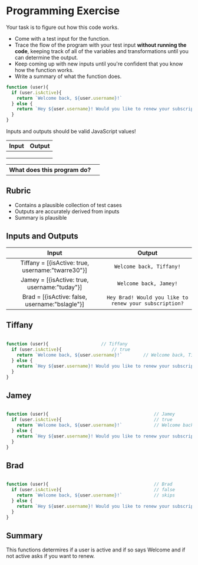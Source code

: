 # Programming Exercise

Your task is to figure out how this code works.

* Come with a test input for the function.
* Trace the flow of the program with your test input **without running the code**, keeping track of all of the variables and transformations until you can determine the output.
* Keep coming up with new inputs until you're confident that you know how the function works.
* Write a summary of what the function does.

```js
function (user){
  if (user.isActive){
    return `Welcome back, ${user.username}!`
  } else {
    return `Hey ${user.username}! Would you like to renew your subscription?`
  }
}
```

Inputs and outputs should be valid JavaScript values!

| Input | Output |
| ----- | ------ |
|       |        | 
|       |        | 
|       |        | 

<table>
  <tr>
    <th>What does this program do?</th>
    <td></td>
  </tr>
</table>

## Rubric

* Contains a plausible collection of test cases
* Outputs are accurately derived from inputs
* Summary is plausible


## Inputs and Outputs

| Input | Output|
| :---: | :---: |
| Tiffany = [{isActive: true, username:"twarre30"}] | `Welcome back, Tiffany!` |
| Jamey = [{isActive: true, username:"tuday"}] | `Welcome back, Jamey!` |
| Brad = [{isActive: false, username:"bslagle"}] | `Hey Brad! Would you like to renew your subscription?` |


## Tiffany


```js
 
function (user){					// Tiffany
  if (user.isActive){					// true
    return `Welcome back, ${user.username}!`		// Welcome back, Tiffany!
  } else {
    return `Hey ${user.username}! Would you like to renew your subscription?`  // does not run
  }
}

```

## Jamey


```js

function (user){                                        // Jamey
  if (user.isActive){                                   // true
    return `Welcome back, ${user.username}!`            // Welcome back, Jamey!
  } else {
    return `Hey ${user.username}! Would you like to renew your subscription?`  // does not run
  }
}

```

## Brad


```js

function (user){                                        // Brad
  if (user.isActive){                                   // false
    return `Welcome back, ${user.username}!`            // skips
  } else {
    return `Hey ${user.username}! Would you like to renew your subscription?`  // Hey Brad! Would you like to renew your subscription?
  }
}

```

## Summary

This functions determires if a user is active and if so says Welcome and if not active asks if you want to renew.


 












 
